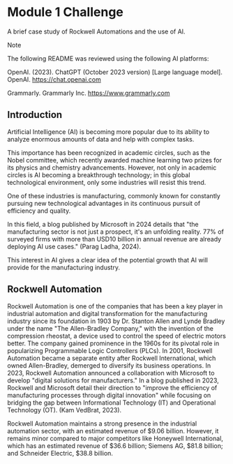 # Module 1 Challenge
A brief case study of Rockwell Automations and the use of AI.
>[!Note]
>The following README was reviewed using the following AI platforms:
>
>OpenAI. (2023). ChatGPT (October 2023 version) [Large language model]. OpenAI. https://chat.openai.com
>
>Grammarly. Grammarly Inc. https://www.grammarly.com

## Introduction

Artificial Intelligence (AI) is becoming more popular due to its ability to analyze enormous amounts of data and help with complex tasks. 

This importance has been recognized in academic circles, such as the Nobel committee, which recently awarded machine learning two prizes for its physics and chemistry advancements. However, not only in academic circles is AI becoming a breakthrough technology; in this global technological environment, only some industries will resist this trend.

One of these industries is manufacturing, commonly known for constantly pursuing new technological advantages in its continuous pursuit of efficiency and quality. 

In this field, a blog published by Microsoft in 2024 details that "the manufacturing sector is not just a prospect, it's an unfolding reality. 77% of surveyed firms with more than USD10 billion in annual revenue are already deploying AI use cases." (Parag Ladha, 2024). 

This interest in AI gives a clear idea of the potential growth that AI will provide for the manufacturing industry.

## Rockwell Automation

Rockwell Automation is one of the companies that has been a key player in industrial automation and digital transformation for the manufacturing industry since its foundation in 1903 by Dr. Stanton Allen and Lynde Bradley under the name "The Allen-Bradley Company," with the invention of the compression rheostat, a device used to control the speed of electric motors better. 
The company gained prominence in the 1960s for its pivotal role in popularizing Programmable Logic Controllers (PLCs). In 2001, Rockwell Automation became a separate entity after Rockwell International, which owned Allen-Bradley, demerged to diversify its business operations. 
In 2023, Rockwell Automation announced a collaboration with Microsoft to develop "digital solutions for manufacturers." In a blog published in 2023, Rockwell and Microsoft detail their direction to "improve the efficiency of manufacturing processes through digital innovation" while focusing on bridging the gap between Informational Technology (IT) and Operational Technology (OT). (Kam VedBrat, 2023).

Rockwell Automation maintains a strong presence in the industrial automation sector, with an estimated revenue of $9.06 billion. However, it remains minor compared to major competitors like Honeywell International, which has an estimated revenue of $36.6 billion; Siemens AG, $81.8 billion; and Schneider Electric, $38.8 billion.
